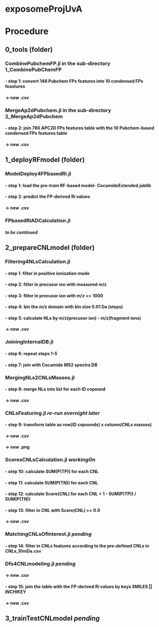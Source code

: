 # exposomeProjUvA

# Procedure
## 0_tools (folder)
### CombinePubchemFP.jl in the sub-directory 1_CombinePubChemFP
#### - step 1: convert 148 Pubchem FPs features into 10 condensed FPs feastures 
####           -> new .csv
### MergeAp2dPubchem.jl in the sub-directory 2_MergeAp2dPubchem 
#### - step 2: join 780 APC2D FPs features table with the 10 Pubchem-based condensed FPs festures table
####           -> new .csv

## 1_deployRFmodel (folder)
### ModelDeploy4FPbasedRi.jl
#### - step 1: load the pre-train RF-based model- CocamideExtended.joblib
#### - step 2: predict the FP-derived Ri values
####           -> new .csv
### FPbasedRiADCalculation.jl
#### ***to be continued***

## 2_prepareCNLmodel (folder)
### Filtering4NLsCalculation.jl
#### - step 1: filter in positive ionization mode
#### - step 2: filter in precusor ion with measured m/z
#### - step 3: filter in precusor ion with m/z <= 1000
#### - step 4: bin the m/z domain with bin size 0.01 Da (steps)
#### - step 5: calculate NLs by m/z(precusor ion) - m/z(fragment ions)
####           -> new .csv
### JoiningInternalDB.jl
#### - step 6: repeat steps 1-5
#### - step 7: join with Cocamide MS2 spectra DB
### MergingNLs2CNLsMasses.jl
#### - step 8: merge NLs into list for each ID copound
####           -> new .csv
### CNLsFeaturing.jl ***re-run overnight later***
#### - step 9: transform table as row(ID copounds) x column(CNLs masses)
####           -> new .csv
####           -> new .png
### ScoresCNLsCalculation.jl ***workingOn***
#### - step 10: calculate SUM(P(TP)) for each CNL
#### - step 11: calculate SUM(P(TN)) for each CNL
#### - step 12: calculate Score(CNL) for each CNL = 1 - SUM(P(TP)) / SUM(P(TN))
#### - step 13: filter in CNL with Score(CNL) >= 0.0
####           -> new .csv
### MatchingCNLsOfInterest.jl ***pending***
#### - step 14: filter in CNLs features according to the pre-defined CNLs in CNLs_10mDa.csv
### Dfs4CNLmodeling.jl ***pending***
####           -> new .csv
#### - step 15: join the table with the FP-derived Ri values by keys SMILES || INCHIKEY
####           -> new .csv

## 3_trainTestCNLmodel ***pending***